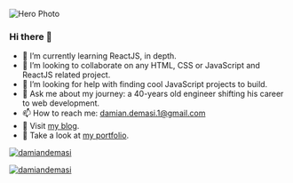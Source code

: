 <!-- ![Hero Photo](https://github.com/Colo-Codes/colo-codes/blob/main/55628EB3-D8EC-4C0C-A7CA-CFAE36865529-325-0000000127A56B4E.jpeg?raw=true) -->
<!-- ![Hero Photo](https://user-images.githubusercontent.com/12278078/148297311-9027ed12-f547-4ede-a8a8-cdb5dbe1c258.png) -->
<!-- ![Hero Photo](https://user-images.githubusercontent.com/12278078/148297512-c9e4a518-22b7-40eb-a31f-3bd11bb7bff8.png) -->
<!-- ![Hero Photo](https://user-images.githubusercontent.com/12278078/148299813-3803a204-0688-4dd2-b106-b2a458ac6b1d.png) -->
![Hero Photo](https://user-images.githubusercontent.com/12278078/166331654-d9446403-183f-4a6a-b03a-76bd684af35f.png)

### Hi there 👋

- 🌱 I’m currently learning ReactJS, in depth.
- 👯 I’m looking to collaborate on any HTML, CSS or JavaScript and ReactJS related project.
- 🤔 I’m looking for help with finding cool JavaScript projects to build.
- 💬 Ask me about my journey: a 40-years old engineer shifting his career to web development.
- 📫 How to reach me: damian.demasi.1@gmail.com
- 📝 Visit [my blog](https://blog.damiandemasi.com/).
- 💼 Take a look at [my portfolio](https://www.damiandemasi.com/).

<!-- - 🐦 Follow me on [Twitter](https://twitter.com/DamianDemasi). -->

<p align="left"> <a href="https://twitter.com/damiandemasi" target="blank"><img src="https://img.shields.io/twitter/follow/damiandemasi?logo=twitter&style=for-the-badge" alt="damiandemasi" /></a> </p>

<p align="left"> <a href="https://www.linkedin.com/in/damian-demasi/" target="blank"><img src="https://img.shields.io/badge/LinkedIn-0077B5?style=for-the-badge&logo=linkedin&logoColor=white" alt="damiandemasi" /></a> </p>


